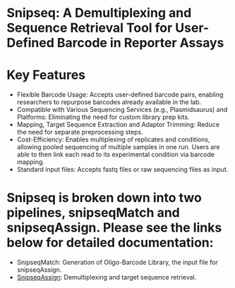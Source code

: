# Snipseq: A Demultiplexing and Sequence Retrieval Tool for User-Defined Barcode in Reporter Assays
# Key Features
- Flexible Barcode Usage: Accepts user-defined barcode pairs, enabling researchers to repurpose barcodes already available in the lab.
- Compatible with Various Sequencing Services (e.g., Plasmidsaurus) and Platforms: Eliminating the need for custom library prep kits. 
- Mapping, Target Sequence Extraction and Adaptor Trimming: Reduce the need for separate preprocessing steps. 
- Cost-Efficiency: Enables multiplexing of replicates and conditions, allowing pooled sequencing of multiple samples in one run. Users are able to then link each read to its experimental condition via barcode mapping.
- Standard input files: Accepts fastq files or raw sequencing files as input.

# Snipseq is broken down into two pipelines, snipseqMatch and snipseqAssign. Please see the links below for detailed documentation:
- SnipseqMatch: Generation of Oligo-Barcode Library, the input file for snipseqAssign.
- [SnipseqAssign](https://github.com/gabriellecsw/snipseq/tree/main/snipseqAssign): Demultiplexing and target sequence retrieval.
